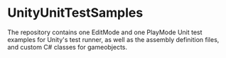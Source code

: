 # UnityUnitTestSamples
The repository contains one EditMode and one PlayMode Unit test examples for Unity's test runner, as well as the assembly definition files, and custom C# classes for gameobjects.
